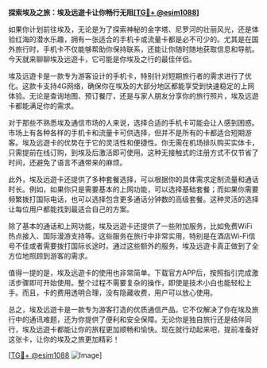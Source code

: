 **探索埃及之旅：埃及远遊卡让你畅行无阻[[TG💪+ @esim1088](https://t.me/s/esim1088)]**

如果你计划前往埃及，无论是为了探索神秘的金字塔、尼罗河的壮丽风光，还是体验红海的潜水乐趣，拥有一张适合的手机卡或流量卡都是必不可少的。尤其是在国外旅行时，手机卡不仅能够帮助你保持联系，还能让你随时随地获取信息和导航。今天就来聊聊埃及远遊卡，它可能是你埃及之行的最佳伴侣。

埃及远遊卡是一款专为游客设计的手机卡，特别针对短期旅行者的需求进行了优化。这款卡支持4G网络，确保你在埃及的大部分地区都能享受到快速稳定的上网体验。无论是查询地图、预订餐厅，还是与家人朋友分享你的旅行照片，埃及远遊卡都能满足你的需求。

对于那些不熟悉埃及通信市场的人来说，选择合适的手机卡可能会让人感到困惑。市场上有各种各样的手机卡和流量卡可供选择，但并不是所有的卡都适合短期游客。埃及远遊卡的优势在于它的灵活性和便捷性。你无需在机场排队购买实体卡，只需提前在线订购，到埃及后激活即可使用。这种无接触式的注册方式不仅节省了时间，还避免了语言不通带来的麻烦。

此外，埃及远遊卡还提供了多种套餐选择，可以根据你的具体需求定制流量和通话时长。例如，如果你只是需要基本的上网功能，可以选择基础套餐；而如果你需要频繁拨打国际电话，也可以选择包含更多通话分钟数的高级套餐。这种灵活的选择让每位用户都能找到最适合自己的方案。

除了基本的通话和上网功能，埃及远遊卡还提供了一些附加服务，比如免费WiFi热点接入、国际漫游支持等。这些服务在旅行中非常实用，特别是在酒店Wi-Fi信号不佳或者需要拨打国际长途时。通过这些额外的服务，埃及远遊卡真正做到了全方位地照顾到游客的需求。

值得一提的是，埃及远遊卡的使用也非常简单。下载官方APP后，按照指引完成激活步骤即可开始使用。整个过程不需要复杂的操作，即使是技术小白也能轻松上手。而且，卡的费用透明合理，没有隐藏收费，用户可以放心使用。

总之，埃及远遊卡是一款专为游客打造的优质通信产品。它不仅解决了你在埃及旅行中的通讯难题，还为你提供了便利和安全保障。无论你是独自旅行还是结伴同行，埃及远遊卡都能让你的旅程更加顺畅和愉快。现在就行动起来吧，提前准备好这张卡，让你的埃及之旅更加精彩！

[[TG💪+ @esim1088](https://t.me/s/esim1088) ![Image](https://i.postimg.cc/4NQfJmqS/Snipaste-2025-05-13-00-14-12.png)]